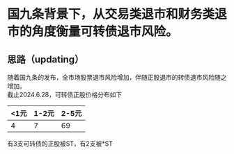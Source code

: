 # 国九条背景下，从交易类退市和财务类退市的角度衡量可转债退市风险。

## 思路（updating）

随着国九条的发布，全市场股票退市风险增加，伴随正股退市的转债退市风险随之增加。\
截止2024.6.28，可转债正股价格分布如下

<1元  | 1-2元  | 2-5元
 ---- | ----- | ------  
  4 | 7 | 69 
 
有3支可转债的正股被ST，有2支被*ST


##
##

